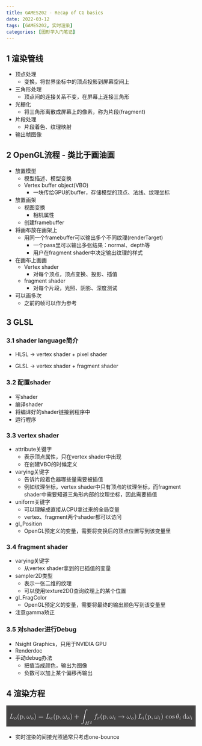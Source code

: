 ```yaml
---
title: GAMES202 - Recap of CG basics
date: 2022-03-12
tags: [GAMES202, 实时渲染]
categories: [图形学入门笔记]
---
```


## 1 渲染管线

- 顶点处理
    - 变换，将世界坐标中的顶点投影到屏幕空间上
- 三角形处理
    - 顶点间的连接关系不变，在屏幕上连接三角形
- 光栅化
    - 将三角形离散成屏幕上的像素，称为片段(fragment)
- 片段处理
    - 片段着色、纹理映射
- 输出帧图像

## 2 OpenGL流程 - 类比于画油画

- 放置模型
    - 模型描述、模型变换
    - Vertex buffer object(VBO)
        - 一块传给GPU的buffer，存储模型的顶点、法线、纹理坐标
- 放置画架
    - 视图变换
        - 相机属性
    - 创建framebuffer
- 将画布放在画架上
    - 用同一个framebuffer可以输出多个不同纹理(renderTarget)
        - 一个pass里可以输出多张结果：normal、depth等
        - 用户在fragment shader中决定输出纹理的样式
- 在画布上画画
    - Vertex shader
        - 对每个顶点，顶点变换、投影、插值
    - fragment shader
        - 对每个片段，光照、阴影、深度测试
- 可以画多次
    - 之前的帧可以作为参考

<!--More-->

## 3 GLSL

### 3.1 shader language简介

- HLSL → vertex shader + pixel shader

- GLSL → vertex shader + fragment shader

### 3.2 配置shader

- 写shader
- 编译shader
- 将编译好的shader链接到程序中
- 运行程序

### 3.3 vertex shader

- attribute关键字
    - 表示顶点属性，只在vertex shader中出现
    - 在创建VBO的时候定义
- varying关键字
    - 告诉片段着色器哪些量需要被插值
    - 例如纹理坐标，vertex shader中只有顶点的纹理坐标，而fragment shader中需要知道三角形内部的纹理坐标，因此需要插值
- uniform关键字
    - 可以理解成直接从CPU拿过来的全局变量
    - vertex、fragment两个shader都可以访问
- gl_Position
    - OpenGL预定义的变量，需要将变换后的顶点位置写到该变量里

### 3.4 fragment shader

- varying关键字
    - 从vertex shader拿到的已插值的变量
- sampler2D类型
    - 表示一张二维的纹理
    - 可以使用texture2D()查询纹理上的某个位置
- gl_FragColor
    - OpenGL预定义的变量，需要将最终的输出颜色写到该变量里
- 注意gamma矫正

### 3.5 对shader进行Debug

- Nsight Graphics，只用于NVIDIA GPU
- Renderdoc
- 手动debug办法
    - 把值当成颜色，输出为图像
    - 负数可以加上某个偏移再输出

## 4 渲染方程

![img](Recap%20of%20CG%20basics/56298d70-cd6c-4046-b024-1ee97028e215Untitled.png)

- 实时渲染的间接光照通常只考虑one-bounce